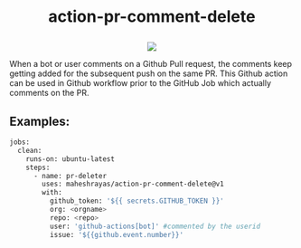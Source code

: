 
<h1 align="center">
  <p align="center">action-pr-comment-delete</p>
</h1>
<div align="center">
  <a alt="Action pulled"><img src="https://img.shields.io/docker/pulls/maheshrayas/pr-comment-deleter.svg" /></a>
  </div>


When a bot or user comments on a Github Pull request, the comments keep getting added for the subsequent push on the same PR. This Github action can be used in Github workflow prior to the GitHub Job which actually comments on the PR.

## Examples:

```bash
jobs:
  clean:
    runs-on: ubuntu-latest
    steps:
      - name: pr-deleter
        uses: maheshrayas/action-pr-comment-delete@v1
        with:
          github_token: '${{ secrets.GITHUB_TOKEN }}'
          org: <orgname>
          repo: <repo>
          user: 'github-actions[bot]' #commented by the userid
          issue: '${{github.event.number}}'
```
